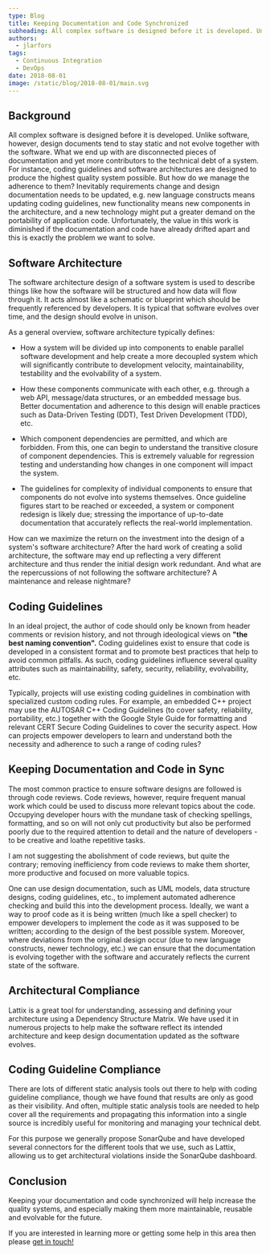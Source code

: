 ```yaml
---
type: Blog
title: Keeping Documentation and Code Synchronized
subheading: All complex software is designed before it is developed. Unlike software, however, design documents tend to stay static and not evolve together with the software.
authors:
  - jlarfors
tags:
  - Continuous Integration
  - DevOps
date: 2018-08-01
image: /static/blog/2018-08-01/main.svg
---
```


## Background

All complex software is designed before it is developed. Unlike software, however, design documents tend to stay static and not evolve together with the software. What we end up with are disconnected pieces of documentation and yet more contributors to the technical debt of a system. For instance, coding guidelines and software architectures are designed to produce the highest quality system possible. But how do we manage the adherence to them?
Inevitably requirements change and design documentation needs to be updated, e.g. new language constructs means updating coding guidelines, new functionality means new components in the architecture, and a new technology might put a greater demand on the portability of application code. Unfortunately, the value in this work is diminished if the documentation and code have already drifted apart and this is exactly the problem we want to solve.

## Software Architecture

The software architecture design of a software system is used to describe things like how the software will be structured and how data will flow through it. It acts almost like a schematic or blueprint which should be frequently referenced by developers. It is typical that software evolves over time, and the design should evolve in unison.

As a general overview, software architecture typically defines:

- How a system will be divided up into components to enable parallel software development and help create a more decoupled system which will significantly contribute to development velocity, maintainability, testability and the evolvability of a system.

- How these components communicate with each other, e.g. through a web API, message/data structures, or an embedded message bus. Better documentation and adherence to this design will enable practices such as Data-Driven Testing (DDT), Test Driven Development (TDD), etc.

- Which component dependencies are permitted, and which are forbidden. From this, one can begin to understand the transitive closure of component dependencies. This is extremely valuable for regression testing and understanding how changes in one component will impact the system.

- The guidelines for complexity of individual components to ensure that components do not evolve into systems themselves. Once guideline figures start to be reached or exceeded, a system or component redesign is likely due; stressing the importance of up-to-date documentation that accurately reflects the real-world implementation.

How can we maximize the return on the investment into the design of a system's software architecture? After the hard work of creating a solid architecture, the software may end up reflecting a very different architecture and thus render the initial design work redundant. And what are the repercussions of not following the software architecture? A maintenance and release nightmare?

## Coding Guidelines

In an ideal project, the author of code should only be known from header comments or revision history, and not through ideological views on **"the best naming convention".** Coding guidelines exist to ensure that code is developed in a consistent format and to promote best practices that help to avoid common pitfalls. As such, coding guidelines influence several quality attributes such as maintainability, safety, security, reliability, evolvability, etc.

Typically, projects will use existing coding guidelines in combination with specialized custom coding rules. For example, an embedded C++ project may use the AUTOSAR C++ Coding Guidelines (to cover safety, reliability, portability, etc.) together with the Google Style Guide for formatting and relevant CERT Secure Coding Guidelines to cover the security aspect. How can projects empower developers to learn and understand both the necessity and adherence to such a range of coding rules?

## Keeping Documentation and Code in Sync

The most common practice to ensure software designs are followed is through code reviews. Code reviews, however, require frequent manual work which could be used to discuss more relevant topics about the code. Occupying developer hours with the mundane task of checking spellings, formatting, and so on will not only cut productivity but also be performed poorly due to the required attention to detail and the nature of developers - to be creative and loathe repetitive tasks.

I am not suggesting the abolishment of code reviews, but quite the contrary; removing inefficiency from code reviews to make them shorter, more productive and focused on more valuable topics.

One can use design documentation, such as UML models, data structure designs, coding guidelines, etc., to implement automated adherence checking and build this into the development process. Ideally, we want a way to proof code as it is being written (much like a spell checker) to empower developers to implement the code as it was supposed to be written; according to the design of the best possible system. Moreover, where deviations from the original design occur (due to new language constructs, newer technology, etc.) we can ensure that the documentation is evolving together with the software and accurately reflects the current state of the software.

## Architectural Compliance

Lattix is a great tool for understanding, assessing and defining your architecture using a Dependency Structure Matrix. We have used it in numerous projects to help make the software reflect its intended architecture and keep design documentation updated as the software evolves.

## Coding Guideline Compliance

There are lots of different static analysis tools out there to help with coding guideline compliance, though we have found that results are only as good as their visibility. And often, multiple static analysis tools are needed to help cover all the requirements and propagating this information into a single source is incredibly useful for monitoring and managing your technical debt.

For this purpose we generally propose SonarQube and have developed several connectors for the different tools that we use, such as Lattix, allowing us to get architectural violations inside the SonarQube dashboard.

## Conclusion

Keeping your documentation and code synchronized will help increase the quality systems, and especially making them more maintainable, reusable and evolvable for the future.

If you are interested in learning more or getting some help in this area then please [get in touch!](mailto:info@verifa.io)
